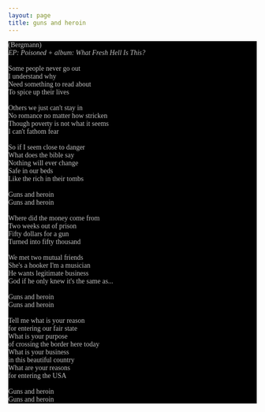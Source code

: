 ```yaml
---
layout: page
title: guns and heroin
---
```

<span style="font-family: Times; color: #c0c0c0" class="Apple-style-span">
<div style="margin: 0px; padding: 0px; color: #8c8c8c; font-family: 'Book Antiqua',Palatino,'Times New Roman',Times,serif; font-size: 1em; background-color: #000000">
<span style="color: #c0c0c0">
(Bergmann)</span><br />
<i><span style="color: #c0c0c0">EP: Poisoned + album: What Fresh Hell Is This?</span></i><br />
<br />
<span style="color: #c0c0c0">
Some people never go out<br />
I understand why<br />
Need something to read about<br />
To spice up their lives<br />
</span>
<span style="color: #c0c0c0"><br />
Others we just can't stay in<br />
No romance no matter how stricken<br />
Though poverty is not what it seems<br />
I can't fathom fear<br />
<br />
So if I seem close to danger<br />
What does the bible say<br />
Nothing will ever change<br />
Safe in our beds<br />
Like the rich in their tombs<br />
<br />
Guns and heroin<br />
Guns and heroin<br />
<br />
Where did the money come from<br />
Two weeks out of prison<br />
Fifty dollars for a gun<br />
Turned into fifty thousand<br />
<br />
We met two mutual friends<br />
She's a hooker I'm a musician<br />
He wants legitimate business<br />
God if he only knew it's the same as...<br />
<br />
Guns and heroin<br />
Guns and heroin<br />
<br />
Tell me what is your reason&nbsp;<br />
for entering our fair state<br />
What is your purpose&nbsp;<br />
of crossing the border here today<br />
What is your business&nbsp;<br />
in this beautiful country<br />
What are your reasons&nbsp;<br />
for entering the USA<br />
<br />
Guns and heroin<br />
Guns and heroin
</span>
</div>
</span>
